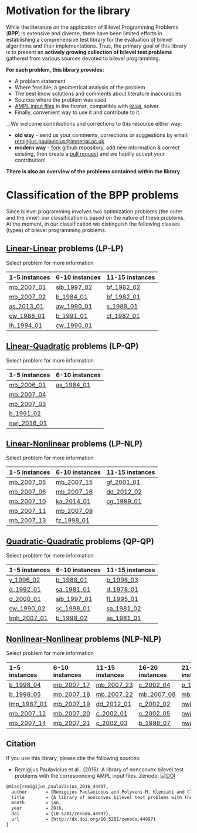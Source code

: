 # Motivation for the library

While the literature on the application of Bilevel Programming Problems (**BPP**) is extensive and diverse, there have been limited efforts in establishing a comprehensive test library for the evaluation of bilevel algorithms and their implementations. Thus, the primary goal of this library is to present an __actively growing collection of bilevel test problems__ gathered from various sources devoted to bilevel programming.

**For each problem, this library provides:**

 - A problem statement
 - Where feasible, a geometrical analysis of the problem
 - The best know solutions and comments about literature inaccuracies
 - Sources where the problem was used
 - [AMPL input files](https://github.com/basblsolver/test-problems) in the format, compatible with [`BASBL`](http://basblsolver.github.io/home/ "Bilevel Solver") solver.
 - Finally, convenient way to use it and contribute to it.

__We welcome contributions and corrections to this resource either way:
 - **old way**    - send us your comments, corrections or suggestions by email: remigijus.paulavicius@imperial.ac.uk
 - **modern way** - [fork](https://help.github.com/articles/fork-a-repo/) github repository, add new information & correct existing, then create a [pull request](https://help.github.com/articles/creating-a-pull-request-from-a-fork/) and we hapilly accept your contribution!

__There is also an overview of the problems contained within the library__

# Classification of the BPP problems

Since bilevel programming involves two optimization problems (the outer and the inner) our classification is based on the nature of these problems. At the moment, in our classification we distinguish the following classes (types) of bilevel programming problems:

## [Linear-Linear](LP-LP-problems) problems (LP-LP)

Select problem for more information

| 1-5 instances                | 6-10 instances                     | 11-15 instances                |
| :--------------------------- | :--------------------------------- | :----------------------------- |
[mb_2007_01](LP-LP/mb_2007_01) | [sib_1997_02](LP-LP/sib_1997_02)   | [bf_1982_02](LP-LP/bf_1982_02) |
[mb_2007_02](LP-LP/mb_2007_02) | [b_1984_01](LP-LP/b_1984_01)       | [bf_1982_01](LP-LP/bf_1982_01) |
[as_2013_01](LP-LP/as_2013_01) | [aw_1990_01](LP-LP/aw_1990_01)     | [s_1989_01](LP-LP/s_1989_01)   |
[cw_1988_01](LP-LP/cw_1988_01) | [b_1991_01](LP-LP/b_1991_01)       | [ct_1982_01](LP-LP/ct_1982_01) |
[lh_1994_01](LP-LP/lh_1994_01) | [cw_1990_01](LP-LP/cw_1990_01)     |                                |

## [Linear-Quadratic](LP-QP-problems) problems (LP-QP)

Select problem for more information

| 1-5 instances                  | 6-10 instances                     |
| :---------------------------   | :--------------------------------- |
[mb_2006_01](LP-QP/mb_2006_01)   | [as_1984_01](LP-QP/as_1984_01)     |
[mb_2007_04](LP-QP/mb_2007_04)   |                                    |
[mb_2007_03](LP-QP/mb_2007_03)   |                                    |
[b_1991_02](LP-QP/b_1991_02)     |                                    |
[nwj_2016_01](LP-QP/nwj_2016_01) |                                    |

## [Linear-Nonlinear](LP-NLP-problems) problems (LP-NLP)

Select problem for more information

| 1-5 instances                 | 6-10 instances                     | 11-15 instances                  |
| :---------------------------- | :--------------------------------- | :------------------------------- |
[mb_2007_05](LP-NLP/mb_2007_05) | [mb_2007_15](LP-NLP/mb_2007_15)    | [gf_2001_01](LP-NLP/gf_2001_01)  |
[mb_2007_06](LP-NLP/mb_2007_06) | [mb_2007_16](LP-NLP/mb_2007_16)    | [dd_2012_02](LP-NLP/dd_2012_02)  |
[mb_2007_10](LP-NLP/mb_2007_10) | [ka_2014_01](LP-NLP/ka_2014_01)    | [cg_1999_01](LP-NLP/cg_1999_01)  |
[mb_2007_11](LP-NLP/mb_2007_11) | [mb_2007_09](LP-NLP/mb_2007_09)    |                                  |
[mb_2007_13](LP-NLP/mb_2007_13) | [fz_1998_01](LP-NLP/fz_1998_01)    |                                  |

## [Quadratic-Quadratic](QP-QP-problems) problems (QP-QP)

Select problem for more information

| 1-5 instances                  | 6-10 instances                     | 11-15 instances                |
| :----------------------------- | :--------------------------------- | :----------------------------- |
[y_1996_02](QP-QP/y_1996_02)     | [b_1988_01](QP-QP/b_1988_01)       | [b_1998_03](QP-QP/b_1998_03)   |
[d_1992_01](QP-QP/d_1992_01)     | [sa_1981_01](QP-QP/sa_1981_01)     | [d_1978_01](QP-QP/d_1978_01)   |
[d_2000_01](QP-QP/d_2000_01)     | [sib_1997_01](QP-QP/sib_1997_01)   | [fl_1995_01](QP-QP/fl_1995_01) |
[cw_1990_02](QP-QP/cw_1990_02)   | [sc_1998_01](QP-QP/sc_1998_01)     | [sa_1981_02](QP-QP/sa_1981_02) |
[tmh_2007_01](QP-QP/tmh_2007_01) | [b_1998_02](QP-QP/b_1998_02)       | [as_1981_01](QP-QP/as_1981_01) |

## [Nonlinear-Nonlinear](NLP-NLP-problems) problems (NLP-NLP)

Select problem for more information

| 1-5 instances                    | 6-10 instances                      | 11-15 instances                   | 16-20 instances                   | 21-25 instances                   | 26-30 instances                    |
| :------------------------------  | :---------------------------------- | :-------------------------------- | :-------------------------------- | :-------------------------------- | :--------------------------------- |
[b_1998_04](NLP-NLP/b_1998_04)     | [mb_2007_17](NLP-NLP/mb_2007_17)    | [mb_2007_23](NLP-NLP/mb_2007_23)  |[c_2002_04](NLP-NLP/c_2002_04)     |[b_1984_02](NLP-NLP/b_1984_02)     | [nwj_2016_05](NLP-NLP/nwj_2016_05) |
[b_1998_05](NLP-NLP/b_1998_05)     | [mb_2007_18](NLP-NLP/mb_2007_18)    | [mb_2007_22](NLP-NLP/mb_2007_22)  |[mb_2007_08](NLP-NLP/mb_2007_08)   |[mb_2007_24](NLP-NLP/mb_2007_24)   | [ka_2014_02](NLP-NLP/ka_2014_02)   |
[lmp_1987_01](NLP-NLP/lmp_1987_01) | [mb_2007_19](NLP-NLP/mb_2007_19)    | [dd_2012_01](NLP-NLP/dd_2012_01)  |[c_2002_02](NLP-NLP/c_2002_02)     |[nwj_2016_02](NLP-NLP/nwj_2016_02) |                                    |
[mb_2007_12](NLP-NLP/mb_2007_12)   | [mb_2007_20](NLP-NLP/mb_2007_20)    | [c_2002_01](NLP-NLP/c_2002_01)    |[c_2002_05](NLP-NLP/c_2002_05)     |[nwj_2016_04](NLP-NLP/nwj_2016_04) |                                    |
[mb_2007_14](NLP-NLP/mb_2007_14)   | [mb_2007_21](NLP-NLP/mb_2007_21)    | [c_2002_03](NLP-NLP/c_2002_03)    |[b_1998_07](NLP-NLP/b_1998_07)     |[nwj_2016_03](NLP-NLP/nwj_2016_03) |                                    |

## Citation

If you use this library, please cite the following sources:

* Remigijus Paulavicius et al.. (2016). A library of nonconvex bilevel test problems with the corresponding AMPL input files. Zenodo. [![DOI](https://zenodo.org/badge/doi/10.5281/zenodo.44997.svg)](http://dx.doi.org/10.5281/zenodo.44997)

```latex
@misc{remigijus_paulavicius_2016_44997,
  author       = {Remigijus Paulavicius and Polyxeni-M. Kleniati and Claire S. Adjiman},
  title        = {A library of nonconvex bilevel test problems with the corresponding AMPL input files},
  month        = jan,
  year         = 2016,
  doi          = {10.5281/zenodo.44997},
  url          = {http://dx.doi.org/10.5281/zenodo.44997}
}
```



